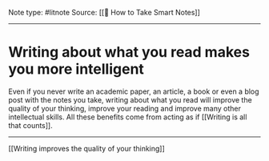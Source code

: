 Note type: #litnote
Source: [[📖 How to Take Smart Notes]]

---
# Writing about what you read makes you more intelligent
Even if you never write an academic paper, an article, a book or even a blog post with the notes you take, writing about what you read will improve the quality of your thinking, improve your reading and improve many other intellectual skills.
All these benefits come from acting as if [[Writing is all that counts]].

---
[[Writing improves the quality of your thinking]]